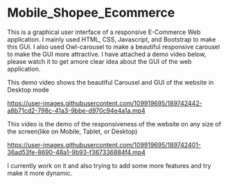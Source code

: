# Mobile_Shopee_Ecommerce
This is a graphical user interface of a responsive E-Commerce Web application. 
I mainly used HTML, CSS, Javascript, and Bootstrap to make this GUI. I also used Owl-carousel to make a beautiful responsive carousel to make the GUI more attractive. 
I have attached a demo video below, please watch it to get amore clear idea about the GUI of the web application.

This demo video shows the beautiful Carousel and GUI of the website in Desktop mode


https://user-images.githubusercontent.com/109919695/189742442-a8b71cd2-798c-41a3-9bbe-d970c94e4a1a.mp4



This video is the demo of the responsiveness of the website on any size of the screen(like on Mobile, Tablet, or Desktop)



https://user-images.githubusercontent.com/109919695/189742401-36ad53fe-8690-48a1-9b93-f367336884f4.mp4




I currently work on it and also trying to add some more features and try make it more dynamic.
